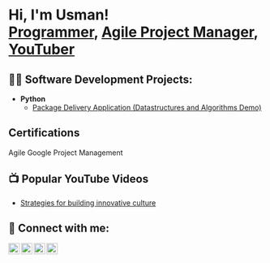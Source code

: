 <h1>Hi, I'm Usman! <br/><a href="https://github.com/useeboss">Programmer</a>, <a href="https://www.linkedin.com/in/yahayausman/">Agile Project Manager</a>, <a href="https://www.youtube.com/c/yahayausman">YouTuber</a></h1>

<h2>👨‍💻 Software Development Projects:</h2>

- <b>Python</b>
  - [Package Delivery Application (Datastructures and Algorithms Demo)](https://github.com/joshmadakor1/Package-Delivery-Pathfinding-Algorithm)
    
<h2> Certifications </h2>
Agile Google Project Management

<h2>📺 Popular YouTube Videos</h2>

- [Strategies for building innovative culture](https://www.youtube.com/watch?v=H3k4Mnydutg)


<h2> 🤳 Connect with me:</h2>

[<img align="left" alt="JoshMadakor | YouTube" width="22px" src="https://cdn.jsdelivr.net/npm/simple-icons@v3/icons/youtube.svg" />][youtube]
[<img align="left" alt="JoshMadakor | Twitter" width="22px" src="https://cdn.jsdelivr.net/npm/simple-icons@v3/icons/twitter.svg" />][twitter]
[<img align="left" alt="JoshMadakor | LinkedIn" width="22px" src="https://cdn.jsdelivr.net/npm/simple-icons@v3/icons/linkedin.svg" />][linkedin]
[<img align="left" alt="JoshMadakor | Instagram" width="22px" src="https://cdn.jsdelivr.net/npm/simple-icons@v3/icons/instagram.svg" />][instagram]

[twitter]: https://twitter.com/@useeboss
[youtube]: https://www.youtube.com/@InnovationSimplified
[instagram]: https://www.instagram.com/useeboss
[linkedin]: https://www.linkedin.com/in/usman-yahaya-ph-d-111994ab/

<!--
**joshmadakor1/joshmadakor1** is a ✨ _special_ ✨ repository because its `README.md` (this file) appears on your GitHub profile.

Here are some ideas to get you started:

- 🔭 I’m currently working on ...
- 🌱 I’m currently learning ...
- 👯 I’m looking to collaborate on ...
- 🤔 I’m looking for help with ...
- 💬 Ask me about ...
- 📫 How to reach me: ...
- 😄 Pronouns: ...
- ⚡ Fun fact: ...
-->
